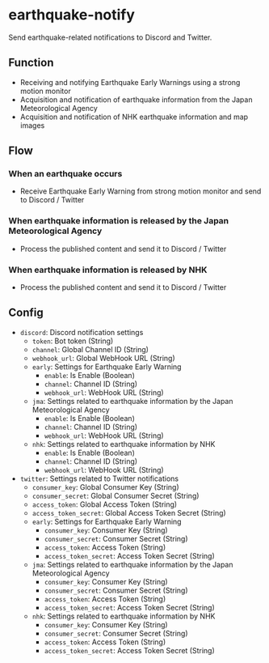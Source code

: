 # earthquake-notify

Send earthquake-related notifications to Discord and Twitter.

## Function

- Receiving and notifying Earthquake Early Warnings using a strong motion monitor
- Acquisition and notification of earthquake information from the Japan Meteorological Agency
- Acquisition and notification of NHK earthquake information and map images

## Flow

### When an earthquake occurs

- Receive Earthquake Early Warning from strong motion monitor and send to Discord / Twitter

### When earthquake information is released by the Japan Meteorological Agency

- Process the published content and send it to Discord / Twitter

### When earthquake information is released by NHK

- Process the published content and send it to Discord / Twitter

## Config

- `discord`: Discord notification settings
  - `token`: Bot token (String)
  - `channel`: Global Channel ID (String)
  - `webhook_url`: Global WebHook URL (String)
  - `early`: Settings for Earthquake Early Warning
    - `enable`: Is Enable (Boolean)
    - `channel`: Channel ID (String)
    - `webhook_url`: WebHook URL (String)
  - `jma`: Settings related to earthquake information by the Japan Meteorological Agency
    - `enable`: Is Enable (Boolean)
    - `channel`: Channel ID (String)
    - `webhook_url`: WebHook URL (String)
  - `nhk`: Settings related to earthquake information by NHK
    - `enable`: Is Enable (Boolean)
    - `channel`: Channel ID (String)
    - `webhook_url`: WebHook URL (String)
- `twitter`: Settings related to Twitter notifications
  - `consumer_key`: Global Consumer Key (String)
  - `consumer_secret`: Global Consumer Secret (String)
  - `access_token`: Global Access Token (String)
  - `access_token_secret`: Global Access Token Secret (String)
  - `early`: Settings for Earthquake Early Warning
    - `consumer_key`: Consumer Key (String)
    - `consumer_secret`: Consumer Secret (String)
    - `access_token`: Access Token (String)
    - `access_token_secret`: Access Token Secret (String)
  - `jma`: Settings related to earthquake information by the Japan Meteorological Agency
    - `consumer_key`: Consumer Key (String)
    - `consumer_secret`: Consumer Secret (String)
    - `access_token`: Access Token (String)
    - `access_token_secret`: Access Token Secret (String)
  - `nhk`: Settings related to earthquake information by NHK
    - `consumer_key`: Consumer Key (String)
    - `consumer_secret`: Consumer Secret (String)
    - `access_token`: Access Token (String)
    - `access_token_secret`: Access Token Secret (String)
